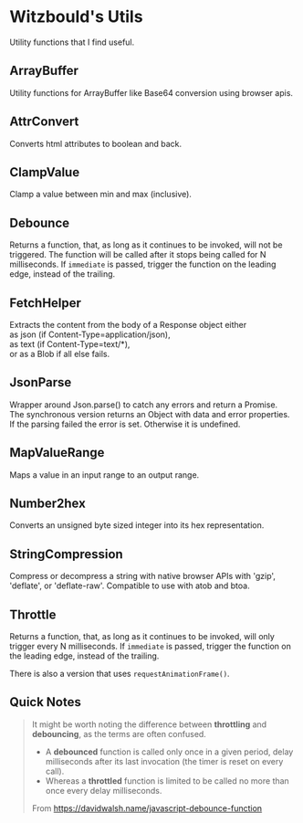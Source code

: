 # Witzbould's Utils

Utility functions that I find useful.

## ArrayBuffer

Utility functions for ArrayBuffer like Base64 conversion using browser apis.

## AttrConvert

Converts html attributes to boolean and back.

## ClampValue

Clamp a value between min and max (inclusive).

## Debounce

Returns a function, that, as long as it continues to be invoked, will not
be triggered. The function will be called after it stops being called for
N milliseconds. If `immediate` is passed, trigger the function on the
leading edge, instead of the trailing.

## FetchHelper

Extracts the content from the body of a Response object either\
as json (if Content-Type=application/json),\
as text (if Content-Type=text/*),\
or as a Blob if all else fails.

## JsonParse

Wrapper around Json.parse() to catch any errors and return a Promise.\
The synchronous version returns an Object with data and error properties.\
If the parsing failed the error is set. Otherwise it is undefined.

## MapValueRange

Maps a value in an input range to an output range.

## Number2hex

Converts an unsigned byte sized integer into its hex representation.

## StringCompression

Compress or decompress a string with native browser APIs with 'gzip', 'deflate', or 'deflate-raw'.
Compatible to use with atob and btoa.

## Throttle

Returns a function, that, as long as it continues to be invoked, will only
trigger every N milliseconds. If `immediate` is passed, trigger the
function on the leading edge, instead of the trailing.

There is also a version that uses `requestAnimationFrame()`.



## Quick Notes

> It might be worth noting the difference between **throttling** and **debouncing**, as the terms are often confused.
> 	- A **debounced** function is called only once in a given period, delay milliseconds after its last invocation (the timer is reset on every call).
> 	- Whereas a **throttled** function is limited to be called no more than once every delay milliseconds.
>
> From <https://davidwalsh.name/javascript-debounce-function>
